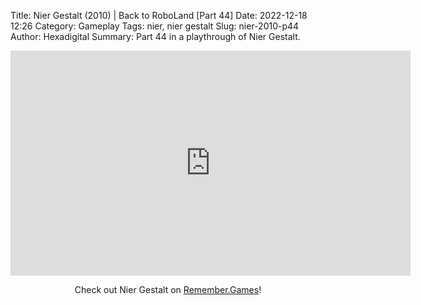 Title: Nier Gestalt (2010) | Back to RoboLand [Part 44]
Date: 2022-12-18 12:26
Category: Gameplay
Tags: nier,  nier gestalt
Slug: nier-2010-p44
Author: Hexadigital
Summary: Part 44 in a playthrough of Nier Gestalt.

<center><iframe src="https://www.youtube.com/embed/yHQd-EQsJkc?feature=oembed" allow="accelerometer; autoplay; encrypted-media; gyroscope; picture-in-picture" width="640" height="360" frameborder="0"></iframe>

Check out Nier Gestalt on [Remember.Games](https://remember.games/game/2307/nier/)!</center>